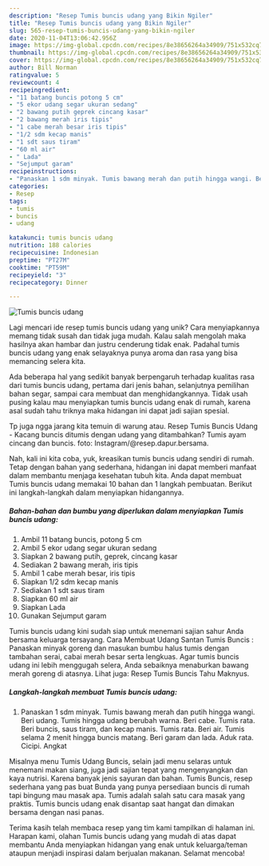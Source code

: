 ```yaml
---
description: "Resep Tumis buncis udang yang Bikin Ngiler"
title: "Resep Tumis buncis udang yang Bikin Ngiler"
slug: 565-resep-tumis-buncis-udang-yang-bikin-ngiler
date: 2020-11-04T13:06:42.956Z
image: https://img-global.cpcdn.com/recipes/8e38656264a34909/751x532cq70/tumis-buncis-udang-foto-resep-utama.jpg
thumbnail: https://img-global.cpcdn.com/recipes/8e38656264a34909/751x532cq70/tumis-buncis-udang-foto-resep-utama.jpg
cover: https://img-global.cpcdn.com/recipes/8e38656264a34909/751x532cq70/tumis-buncis-udang-foto-resep-utama.jpg
author: Bill Norman
ratingvalue: 5
reviewcount: 4
recipeingredient:
- "11 batang buncis potong 5 cm"
- "5 ekor udang segar ukuran sedang"
- "2 bawang putih geprek cincang kasar"
- "2 bawang merah iris tipis"
- "1 cabe merah besar iris tipis"
- "1/2 sdm kecap manis"
- "1 sdt saus tiram"
- "60 ml air"
- " Lada"
- "Sejumput garam"
recipeinstructions:
- "Panaskan 1 sdm minyak. Tumis bawang merah dan putih hingga wangi. Beri udang. Tumis hingga udang berubah warna. Beri cabe. Tumis rata. Beri buncis, saus tiram, dan kecap manis. Tumis rata. Beri air. Tumis selama 2 menit hingga buncis matang. Beri garam dan lada. Aduk rata. Cicipi. Angkat"
categories:
- Resep
tags:
- tumis
- buncis
- udang

katakunci: tumis buncis udang 
nutrition: 188 calories
recipecuisine: Indonesian
preptime: "PT27M"
cooktime: "PT59M"
recipeyield: "3"
recipecategory: Dinner

---
```



![Tumis buncis udang](https://img-global.cpcdn.com/recipes/8e38656264a34909/751x532cq70/tumis-buncis-udang-foto-resep-utama.jpg)

Lagi mencari ide resep tumis buncis udang yang unik? Cara menyiapkannya memang tidak susah dan tidak juga mudah. Kalau salah mengolah maka hasilnya akan hambar dan justru cenderung tidak enak. Padahal tumis buncis udang yang enak selayaknya punya aroma dan rasa yang bisa memancing selera kita.

Ada beberapa hal yang sedikit banyak berpengaruh terhadap kualitas rasa dari tumis buncis udang, pertama dari jenis bahan, selanjutnya pemilihan bahan segar, sampai cara membuat dan menghidangkannya. Tidak usah pusing kalau mau menyiapkan tumis buncis udang enak di rumah, karena asal sudah tahu triknya maka hidangan ini dapat jadi sajian spesial.

Tp juga ngga jarang kita temuin di warung atau. Resep Tumis Buncis Udang - Kacang buncis ditumis dengan udang yang ditambahkan? Tumis ayam cincang dan buncis. foto: Instagram/@resep.dapur.bersama.


Nah, kali ini kita coba, yuk, kreasikan tumis buncis udang sendiri di rumah. Tetap dengan bahan yang sederhana, hidangan ini dapat memberi manfaat dalam membantu menjaga kesehatan tubuh kita. Anda dapat membuat Tumis buncis udang memakai 10 bahan dan 1 langkah pembuatan. Berikut ini langkah-langkah dalam menyiapkan hidangannya.

<!--inarticleads1-->

##### Bahan-bahan dan bumbu yang diperlukan dalam menyiapkan Tumis buncis udang:

1. Ambil 11 batang buncis, potong 5 cm
1. Ambil 5 ekor udang segar ukuran sedang
1. Siapkan 2 bawang putih, geprek, cincang kasar
1. Sediakan 2 bawang merah, iris tipis
1. Ambil 1 cabe merah besar, iris tipis
1. Siapkan 1/2 sdm kecap manis
1. Sediakan 1 sdt saus tiram
1. Siapkan 60 ml air
1. Siapkan  Lada
1. Gunakan Sejumput garam


Tumis buncis udang kini sudah siap untuk menemani sajian sahur Anda bersama keluarga tersayang. Cara Membuat Udang Santan Tumis Buncis : Panaskan minyak goreng dan masukan bumbu halus tumis dengan tambahan serai, cabai merah besar serta lengkuas. Agar tumis buncis udang ini lebih menggugah selera, Anda sebaiknya menaburkan bawang merah goreng di atasnya. Lihat juga: Resep Tumis Buncis Tahu Maknyus. 

<!--inarticleads2-->

##### Langkah-langkah membuat Tumis buncis udang:

1. Panaskan 1 sdm minyak. Tumis bawang merah dan putih hingga wangi. Beri udang. Tumis hingga udang berubah warna. Beri cabe. Tumis rata. Beri buncis, saus tiram, dan kecap manis. Tumis rata. Beri air. Tumis selama 2 menit hingga buncis matang. Beri garam dan lada. Aduk rata. Cicipi. Angkat


Misalnya menu Tumis Udang Buncis, selain jadi menu selaras untuk menemani makan siang, juga jadi sajian tepat yang mengenyangkan dan kaya nutrisi. Karena banyak jenis sayuran dan bahan. Tumis Buncis, resep sederhana yang pas buat Bunda yang punya persediaan buncis di rumah tapi bingung mau masak apa. Tumis adalah salah satu cara masak yang praktis. Tumis buncis udang enak disantap saat hangat dan dimakan bersama dengan nasi panas. 

Terima kasih telah membaca resep yang tim kami tampilkan di halaman ini. Harapan kami, olahan Tumis buncis udang yang mudah di atas dapat membantu Anda menyiapkan hidangan yang enak untuk keluarga/teman ataupun menjadi inspirasi dalam berjualan makanan. Selamat mencoba!
